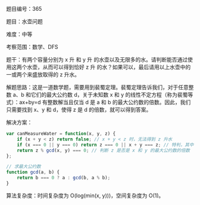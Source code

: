 题目编号：365

题目：水壶问题

难度：中等

考察范围：数学、DFS

题干：有两个容量分别为 x 升 和 y 升 的水壶以及无限多的水。请判断能否通过使用这两个水壶，从而可以得到恰好 z 升 的水？如果可以，最后请用以上水壶中的一或两个来盛放取得的 z 升水。

解题思路：这是一道数学题，需要用到裴蜀定理。裴蜀定理告诉我们，对于任意整数 a、b 和它们的最大公约数 d，关于未知数 x 和 y 的线性不定方程（称为裴蜀等式）：ax+by=d 有整数解当且仅当 d 是 a 和 b 的最大公约数的倍数。因此，我们只需要找到 x、y 和 d，使得 z 是 d 的倍数，就可以得到答案。

解决方案：

```javascript
var canMeasureWater = function(x, y, z) {
    if (x + y < z) return false; // x + y < z 时，无法得到 z 升水
    if (x === 0 || y === 0) return z === 0 || x + y === z; // 特判，其中一个水壶容量为 0 时，只有当 z 为 0 或 x + y 时才能得到 z 升水
    return z % gcd(x, y) === 0; // 判断 z 是否是 x 和 y 的最大公约数的倍数
};

// 求最大公约数
function gcd(a, b) {
    return b === 0 ? a : gcd(b, a % b);
}
```

算法复杂度：时间复杂度为 O(log(min(x, y)))，空间复杂度为 O(1)。